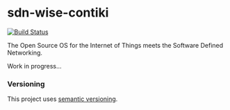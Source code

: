 # sdn-wise-contiki
[![Build Status](https://travis-ci.org/sdnwiselab/sdn-wise-contiki.svg?branch=master)](https://travis-ci.org/sdnwiselab/sdn-wise-contiki)

The Open Source OS for the Internet of Things meets the Software Defined Networking.

Work in progress...

### Versioning

This project uses [semantic versioning](http://semver.org).
